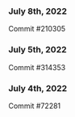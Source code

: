 ### July 8th, 2022

Commit #210305

### July 5th, 2022

Commit #314353


### July 4th, 2022

Commit #72281
